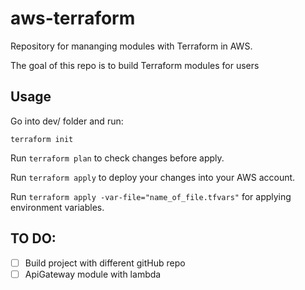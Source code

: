 # aws-terraform
Repository for mananging modules with Terraform in AWS. 

The goal of this repo is to build Terraform modules for users

## Usage

Go into dev/ folder and run:

```terraform init```

Run ```terraform plan``` to check changes before apply.

Run ```terraform apply``` to deploy your changes into your AWS account.

Run ```terraform apply -var-file="name_of_file.tfvars"``` for applying environment variables.

## TO DO:

- [ ] Build project with different gitHub repo
- [ ] ApiGateway module with lambda
